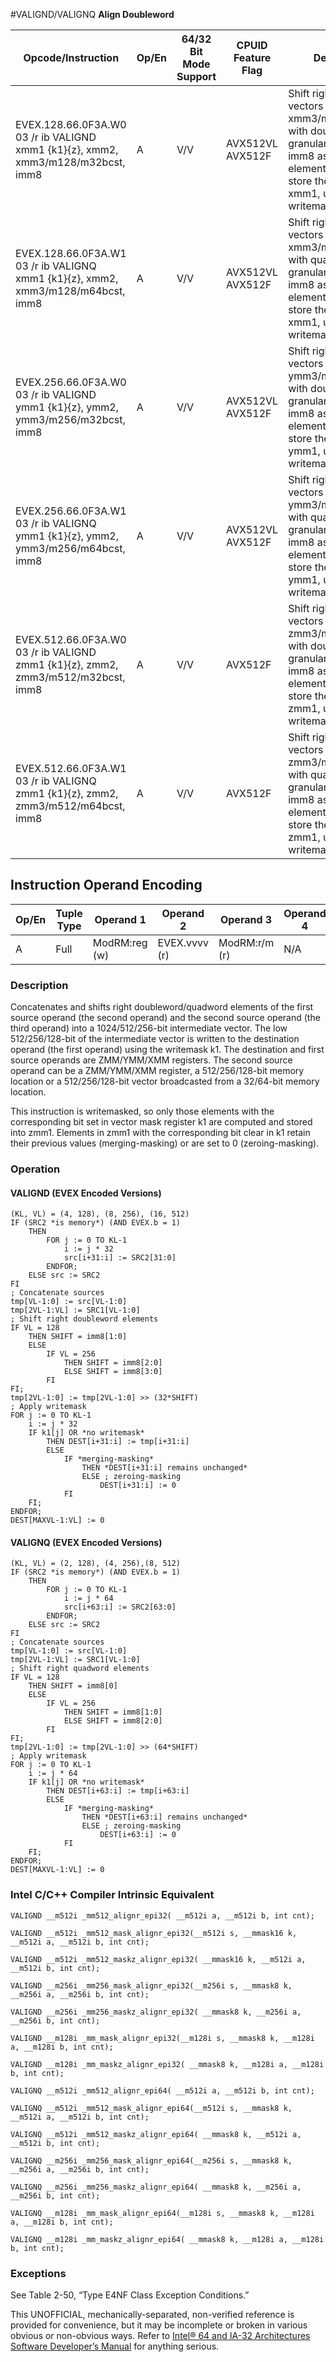 #VALIGND/VALIGNQ
**Align Doubleword**

| Opcode/Instruction                                                               | Op/En | 64/32 Bit Mode Support | CPUID Feature Flag | Description                                                                                                                                                                           |
| -------------------------------------------------------------------------------- | ----- | ---------------------- | ------------------ | ------------------------------------------------------------------------------------------------------------------------------------------------------------------------------------- |
| EVEX.128.66.0F3A.W0 03 /r ib VALIGND xmm1 {k1}{z}, xmm2, xmm3/m128/m32bcst, imm8 | A     | V/V                    | AVX512VL AVX512F   | Shift right and merge vectors xmm2 and xmm3/m128/m32bcst with double-word granularity using imm8 as number of elements to shift, and store the final result in xmm1, under writemask. |
| EVEX.128.66.0F3A.W1 03 /r ib VALIGNQ xmm1 {k1}{z}, xmm2, xmm3/m128/m64bcst, imm8 | A     | V/V                    | AVX512VL AVX512F   | Shift right and merge vectors xmm2 and xmm3/m128/m64bcst with quad-word granularity using imm8 as number of elements to shift, and store the final result in xmm1, under writemask.   |
| EVEX.256.66.0F3A.W0 03 /r ib VALIGND ymm1 {k1}{z}, ymm2, ymm3/m256/m32bcst, imm8 | A     | V/V                    | AVX512VL AVX512F   | Shift right and merge vectors ymm2 and ymm3/m256/m32bcst with double-word granularity using imm8 as number of elements to shift, and store the final result in ymm1, under writemask. |
| EVEX.256.66.0F3A.W1 03 /r ib VALIGNQ ymm1 {k1}{z}, ymm2, ymm3/m256/m64bcst, imm8 | A     | V/V                    | AVX512VL AVX512F   | Shift right and merge vectors ymm2 and ymm3/m256/m64bcst with quad-word granularity using imm8 as number of elements to shift, and store the final result in ymm1, under writemask.   |
| EVEX.512.66.0F3A.W0 03 /r ib VALIGND zmm1 {k1}{z}, zmm2, zmm3/m512/m32bcst, imm8 | A     | V/V                    | AVX512F            | Shift right and merge vectors zmm2 and zmm3/m512/m32bcst with double-word granularity using imm8 as number of elements to shift, and store the final result in zmm1, under writemask. |
| EVEX.512.66.0F3A.W1 03 /r ib VALIGNQ zmm1 {k1}{z}, zmm2, zmm3/m512/m64bcst, imm8 | A     | V/V                    | AVX512F            | Shift right and merge vectors zmm2 and zmm3/m512/m64bcst with quad-word granularity using imm8 as number of elements to shift, and store the final result in zmm1, under writemask.   |

## Instruction Operand Encoding

| Op/En | Tuple Type | Operand 1     | Operand 2     | Operand 3     | Operand 4 |
| ----- | ---------- | ------------- | ------------- | ------------- | --------- |
| A     | Full       | ModRM:reg (w) | EVEX.vvvv (r) | ModRM:r/m (r) | N/A       |

### Description

Concatenates and shifts right doubleword/quadword elements of the first source operand (the second operand) and the second source operand (the third operand) into a 1024/512/256-bit intermediate vector. The low 512/256/128-bit of the intermediate vector is written to the destination operand (the first operand) using the writemask k1. The destination and first source operands are ZMM/YMM/XMM registers. The second source operand can be a ZMM/YMM/XMM register, a 512/256/128-bit memory location or a 512/256/128-bit vector broadcasted from a 32/64-bit memory location.

This instruction is writemasked, so only those elements with the corresponding bit set in vector mask register k1 are computed and stored into zmm1. Elements in zmm1 with the corresponding bit clear in k1 retain their previous values (merging-masking) or are set to 0 (zeroing-masking).

### Operation

#### VALIGND (EVEX Encoded Versions)

```
(KL, VL) = (4, 128), (8, 256), (16, 512)
IF (SRC2 *is memory*) (AND EVEX.b = 1)
    THEN
        FOR j := 0 TO KL-1
            i := j * 32
            src[i+31:i] := SRC2[31:0]
        ENDFOR;
    ELSE src := SRC2
FI
; Concatenate sources
tmp[VL-1:0] := src[VL-1:0]
tmp[2VL-1:VL] := SRC1[VL-1:0]
; Shift right doubleword elements
IF VL = 128
    THEN SHIFT = imm8[1:0]
    ELSE
        IF VL = 256
            THEN SHIFT = imm8[2:0]
            ELSE SHIFT = imm8[3:0]
        FI
FI;
tmp[2VL-1:0] := tmp[2VL-1:0] >> (32*SHIFT)
; Apply writemask
FOR j := 0 TO KL-1
    i := j * 32
    IF k1[j] OR *no writemask*
        THEN DEST[i+31:i] := tmp[i+31:i]
        ELSE
            IF *merging-masking*
                THEN *DEST[i+31:i] remains unchanged*
                ELSE ; zeroing-masking
                    DEST[i+31:i] := 0
            FI
    FI;
ENDFOR;
DEST[MAXVL-1:VL] := 0

```

#### VALIGNQ (EVEX Encoded Versions)

```
(KL, VL) = (2, 128), (4, 256),(8, 512)
IF (SRC2 *is memory*) (AND EVEX.b = 1)
    THEN
        FOR j := 0 TO KL-1
            i := j * 64
            src[i+63:i] := SRC2[63:0]
        ENDFOR;
    ELSE src := SRC2
FI
; Concatenate sources
tmp[VL-1:0] := src[VL-1:0]
tmp[2VL-1:VL] := SRC1[VL-1:0]
; Shift right quadword elements
IF VL = 128
    THEN SHIFT = imm8[0]
    ELSE
        IF VL = 256
            THEN SHIFT = imm8[1:0]
            ELSE SHIFT = imm8[2:0]
        FI
FI;
tmp[2VL-1:0] := tmp[2VL-1:0] >> (64*SHIFT)
; Apply writemask
FOR j := 0 TO KL-1
    i := j * 64
    IF k1[j] OR *no writemask*
        THEN DEST[i+63:i] := tmp[i+63:i]
        ELSE
            IF *merging-masking*
                THEN *DEST[i+63:i] remains unchanged*
                ELSE ; zeroing-masking
                    DEST[i+63:i] := 0
            FI
    FI;
ENDFOR;
DEST[MAXVL-1:VL] := 0

```

### Intel C/C++ Compiler Intrinsic Equivalent

```
VALIGND __m512i _mm512_alignr_epi32( __m512i a, __m512i b, int cnt);

```

```
VALIGND __m512i _mm512_mask_alignr_epi32(__m512i s, __mmask16 k, __m512i a, __m512i b, int cnt);

```

```
VALIGND __m512i _mm512_maskz_alignr_epi32( __mmask16 k, __m512i a, __m512i b, int cnt);

```

```
VALIGND __m256i _mm256_mask_alignr_epi32(__m256i s, __mmask8 k, __m256i a, __m256i b, int cnt);

```

```
VALIGND __m256i _mm256_maskz_alignr_epi32( __mmask8 k, __m256i a, __m256i b, int cnt);

```

```
VALIGND __m128i _mm_mask_alignr_epi32(__m128i s, __mmask8 k, __m128i a, __m128i b, int cnt);

```

```
VALIGND __m128i _mm_maskz_alignr_epi32( __mmask8 k, __m128i a, __m128i b, int cnt);

```

```
VALIGNQ __m512i _mm512_alignr_epi64( __m512i a, __m512i b, int cnt);

```

```
VALIGNQ __m512i _mm512_mask_alignr_epi64(__m512i s, __mmask8 k, __m512i a, __m512i b, int cnt);

```

```
VALIGNQ __m512i _mm512_maskz_alignr_epi64( __mmask8 k, __m512i a, __m512i b, int cnt);

```

```
VALIGNQ __m256i _mm256_mask_alignr_epi64(__m256i s, __mmask8 k, __m256i a, __m256i b, int cnt);

```

```
VALIGNQ __m256i _mm256_maskz_alignr_epi64( __mmask8 k, __m256i a, __m256i b, int cnt);

```

```
VALIGNQ __m128i _mm_mask_alignr_epi64(__m128i s, __mmask8 k, __m128i a, __m128i b, int cnt);

```

```
VALIGNQ __m128i _mm_maskz_alignr_epi64( __mmask8 k, __m128i a, __m128i b, int cnt);

```

### Exceptions

See Table 2-50, “Type E4NF Class Exception Conditions.”

This UNOFFICIAL, mechanically-separated, non-verified reference is provided for convenience, but it may be
incomplete or broken in various obvious or non-obvious
ways. Refer to [Intel® 64 and IA-32 Architectures Software Developer’s Manual](https://software.intel.com/en-us/download/intel-64-and-ia-32-architectures-sdm-combined-volumes-1-2a-2b-2c-2d-3a-3b-3c-3d-and-4) for anything serious.
